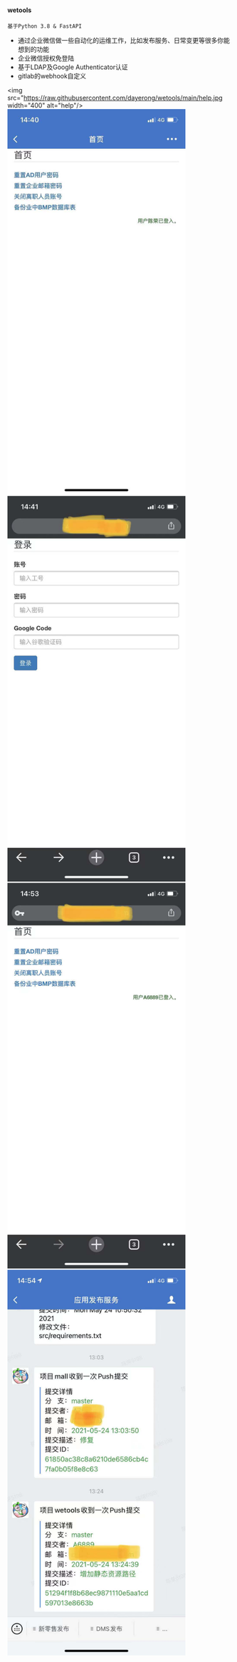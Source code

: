 #### **wetools**

``` 
基于Python 3.8 & FastAPI
```

* 通过企业微信做一些自动化的运维工作，比如发布服务、日常变更等很多你能想到的功能
* 企业微信授权免登陆
* 基于LDAP及Google Authenticator认证
* gitlab的webhook自定义




<img src="https://raw.githubusercontent.com/dayerong/wetools/main/help.jpg width="400" alt="help"/>
<img src="https://raw.githubusercontent.com/dayerong/wetools/main/login-1.jpg" width="400" alt="help"/>
<img src="https://raw.githubusercontent.com/dayerong/wetools/main/login-2.jpg" width="400" alt="help"/>
<img src="https://raw.githubusercontent.com/dayerong/wetools/main/login-3.jpg" width="400" alt="help"/>
<img src="https://raw.githubusercontent.com/dayerong/wetools/main/webhook.jpg" width="400" alt="help"/>